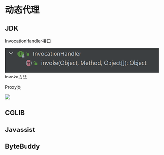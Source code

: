# 动态代理

## JDK

InvocationHandler接口

![InvocationHandler](InvocationHandler.png)
invoke方法



Proxy类

![](/E:/github/Notes/2022/dynamic_proxy/Proxy.png)

## CGLIB



## Javassist



## ByteBuddy
